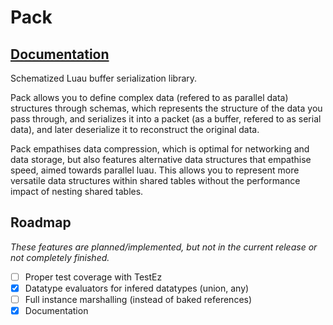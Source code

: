 # Pack

## [Documentation](https://isoopod.github.io/Pack/)

Schematized Luau buffer serialization library.

Pack allows you to define complex data (refered to as parallel data) structures through schemas, which represents the structure of the data you pass through,
and serializes it into a packet (as a buffer, refered to as serial data), and later deserialize it to reconstruct the original data.

Pack empathises data compression, which is optimal for networking and data storage, but also features alternative data structures that empathise speed, aimed
towards parallel luau. This allows you to represent more versatile data structures within shared tables without the performance impact of nesting shared tables.

## Roadmap

*These features are planned/implemented, but not in the current release or not completely finished.*  

- [ ] Proper test coverage with TestEz
- [x] Datatype evaluators for infered datatypes (union, any)
- [ ] Full instance marshalling (instead of baked references)
- [x] Documentation
